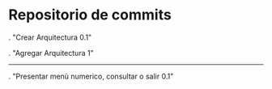 # Repositorio de commits

. "Crear Arquitectura 0.1"

. "Agregar Arquitectura 1"

--------------------------------------------------------------------------------
. "Presentar menù numerico, consultar o salir 0.1"